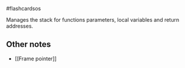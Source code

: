 #flashcardsos 

Manages the stack for functions parameters, local variables and return addresses. 

## Other notes

- [[Frame pointer]]